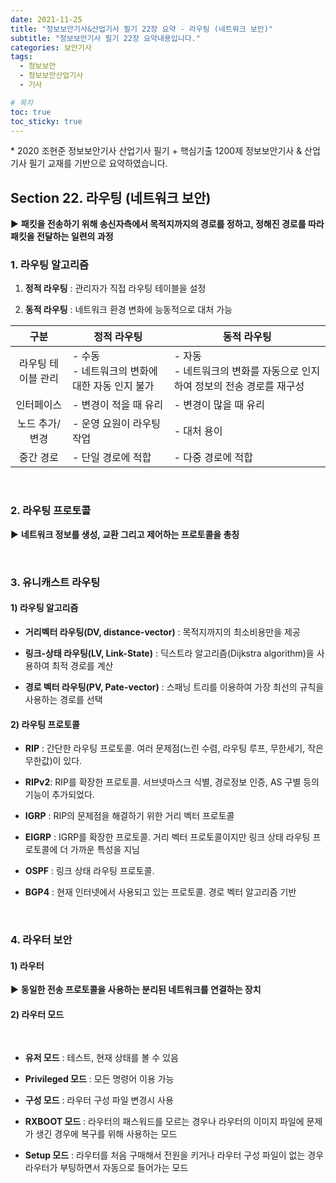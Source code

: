 ```yaml
---
date: 2021-11-25
title: "정보보안기사&산업기사 필기 22장 요약 - 라우팅 (네트워크 보안)"
subtitle: "정보보안기사 필기 22장 요약내용입니다."
categories: 보안기사
tags:
  - 정보보안
  - 정보보안산업기사
  - 기사

# 목차
toc: true  
toc_sticky: true 
---
```



\* 2020 조현준 정보보안기사 산업기사 필기 + 핵심기출 1200제 정보보안기사 & 산업기사 필기 교재를 기반으로 요약하였습니다.


## Section 22. 라우팅 (네트워크 보안)

▶ **패킷을 전송하기 위해 송신자측에서 목적지까지의 경로를 정하고, 정해진 경로를 따라 패킷을 전달하는 일련의 과정**

### 1. 라우팅 알고리즘

1) **정적 라우팅** : 관리자가 직접 라우팅 테이블을 설정

2) **동적 라우팅** : 네트워크 환경 변화에 능동적으로 대처 가능

|**구분**|**정적 라우팅**|**동적 라우팅**|
|:---:|---|---|
|라우팅 테이블 관리|- 수동<br>- 네트워크의 변화에 대한 자동 인지 불가|- 자동<br>- 네트워크의 변화를 자동으로 인지하여 정보의 전송 경로를 재구성|
|인터페이스|- 변경이 적을 때 유리|- 변경이 많을 때 유리|
|노드 추가/변경|- 운영 요원이 라우팅 작업|- 대처 용이|
|중간 경로|- 단일 경로에 적합|- 다중 경로에 적합|

<br>

### 2. 라우팅 프로토콜

▶ **네트워크 정보를 생성, 교환 그리고 제어하는 프로토콜을 총칭**

<br>

### 3. 유니캐스트 라우팅

#### 1) 라우팅 알고리즘

- **거리벡터 라우팅(DV, distance-vector)** : 목적지까지의 최소비용만을 제공

- **링크-상태 라우팅(LV, Link-State)** : 딕스트라 알고리즘(Dijkstra algorithm)을 사용하여 최적 경로를 계산

- **경로 벡터 라우팅(PV, Pate-vector)** : 스패닝 트리를 이용하여 가장 최선의 규칙을 사용하는 경로를 선택 
​

#### 2) 라우팅 프로토콜

- **RIP** : 간단한 라우팅 프로토콜. 여러 문제점(느린 수렴, 라우팅 루프, 무한세기, 작은 무한값)이 있다.

- **RIPv2**: RIP를 확장한 프로토콜. 서브넷마스크 식별, 경로정보 인증, AS 구별 등의 기능이 추가되었다.

- **IGRP** : RIP의 문제점을 해결하기 위한 거리 벡터 프로토콜

- **EIGRP** : IGRP를 확장한 프로토콜. 거리 벡터 프로토콜이지만 링크 상태 라우팅 프로토콜에 더 가까운 특성을 지님 

- **OSPF** : 링크 상태 라우팅 프로토콜.

- **BGP4** : 현재 인터넷에서 사용되고 있는 프로토콜. 경로 벡터 알고리즘 기반 

​<br>

### 4. 라우터 보안

#### 1) 라우터

▶ **동일한 전송 프로토콜을 사용하는 분리된 네트워크를 연결하는 장치**


#### 2) 라우터 모드
​
- **유저 모드** : 테스트, 현재 상태를 볼 수 있음

- **Privileged 모드** : 모든 명령어 이용 가능

- **구성 모드** : 라우터 구성 파일 변경시 사용

- **RXBOOT 모드** : 라우터의 패스워드를 모르는 경우나 라우터의 이미지 파일에 문제가 생긴 경우에 복구를 위해 사용하는 모드

- **Setup 모드** : 라우터를 처음 구매해서 전원을 키거나 라우터 구성 파일이 없는 경우 라우터가 부팅하면서 자동으로 들어가는 모드
